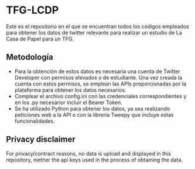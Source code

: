 # TFG-LCDP
 Este es el repositorio en el que se encuentran todos los códigos empleados para obtener los datos de twitter relevante para realizar un estudio de La Casa de Papel para un TFG.
 
 ## Metodología
 
-  Para la obtención de estos datos es necesaria una cuenta de Twitter Developer con permisos elevados o de estudiante. Una vez creada la cuenta con estos permisos, se emplean las APIs proporcionadas por la plataforma para obtener los datos necesarios. 
-  Complear el archivo config.ini con las credenciales correspondientes y en los .py necesarior incluir el Bearer Token.
-  Se ha utilizado Python para obtener los datos, ya sea realizando peticiones web a la API o con la librería Tweepy que incluye estas funcionalidades.

## Privacy disclaimer

For privacy/contract reasons, no data is upload and displayed in this repository, niether the api keys used in the process of obtaining the data.
